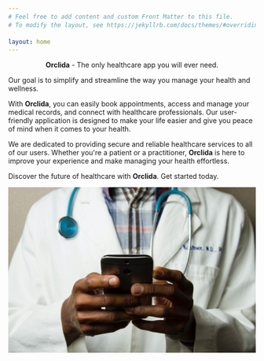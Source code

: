 ```yaml
---
# Feel free to add content and custom Front Matter to this file.
# To modify the layout, see https://jekyllrb.com/docs/themes/#overriding-theme-defaults

layout: home
---
```


<p align="center"> <b>Orclida</b> - The only healthcare app you will ever need.</p>

Our goal is to simplify and streamline the way you manage your health and wellness.

With **Orclida**, you can easily book appointments, access and manage your medical records, and connect with healthcare professionals. Our user-friendly application is designed to make your life easier and give you peace of mind when it comes to your health.

We are dedicated to providing secure and reliable healthcare services to all of our users. Whether you're a patient or a practitioner, **Orclida** is here to improve your experience and make managing your health effortless.

Discover the future of healthcare with **Orclida**. Get started today.

<p align="center"><img src="/images/orclida.jpg"></p>
